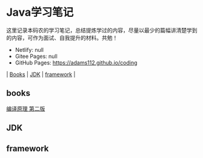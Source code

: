# Java学习笔记

这里记录本码农的学习笔记，总结提炼学过的内容，尽量以最少的篇幅讲清楚学到的内容，可作为面试、自我提升的材料。共勉！

- Netlify: null
- Gitee Pages: null
- GitHub Pages: https://adams112.github.io/coding


| [Books](#books) | [JDK](#JDK) | [framework](#framework) |

## books
[编译原理 第二版](编译原理.md)

## JDK

## framework
